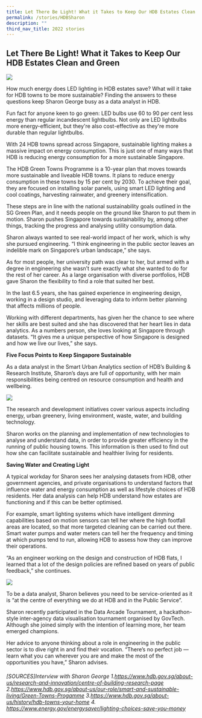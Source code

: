 ```yaml
---
title: Let There Be Light! What it Takes to Keep Our HDB Estates Clean and Green
permalink: /stories/HDBSharon
description: ""
third_nav_title: 2022 stories
---
```

## Let There Be Light! What it Takes to Keep Our HDB Estates Clean and Green

![](/images/article-imageHDB-article-1rev.png)

How much energy does LED lighting in HDB estates save? What will it take for HDB towns to be more sustainable? Finding the answers to these questions keep Sharon George busy as a data analyst in HDB. 

Fun fact for anyone keen to go green: LED bulbs use 60 to 90 per cent less energy than regular incandescent lightbulbs. Not only are LED lightbulbs more energy-efficient, but they're also cost-effective as they're more durable than regular lightbulbs.

With 24 HDB towns spread across Singapore, sustainable lighting makes a massive impact on energy consumption. This is just one of many ways that HDB is reducing energy consumption for a more sustainable Singapore.

The HDB Green Towns Programme is a 10-year plan that moves towards more sustainable and liveable HDB towns. It plans to reduce energy consumption in these towns by 15 per cent by 2030. To achieve their goal, they are focused on installing solar panels, using smart LED lighting and cool coatings, harvesting rainwater, and greenery intensification. 
     
These steps are in line with the national sustainability goals outlined in the SG Green Plan, and it needs people on the ground like Sharon to put them in motion. Sharon pushes Singapore towards sustainability by, among other things, tracking the progress and analysing utility consumption data. 
     
Sharon always wanted to see real-world impact of her work, which is why she pursued engineering. “I think engineering in the public sector leaves an indelible mark on Singapore’s urban landscape,” she says.

As for most people, her university path was clear to her, but armed with a degree in engineering she 
wasn’t sure exactly what she wanted to do for the rest of her career. As a large organisation with diverse portfolios, HDB gave Sharon the flexibility to find a role that suited her best. 

In the last 6.5 years, she has gained experience in engineering design, working in a design studio, and leveraging data to inform better planning that affects millions of people.
     
Working with different departments, has given her the chance to see where her skills are best suited and she has discovered that her heart lies in data analytics. As a numbers person, she loves looking at Singapore through datasets. “It gives me a unique perspective of how Singapore is designed and how we live our lives,” she says.
                              
**Five Focus Points to Keep Singapore Sustainable**

As a data analyst in the Smart Urban Analytics section of HDB’s Building & Research Institute, Sharon’s days are full of opportunity, with her main responsibilities being centred on  resource consumption and health and wellbeing. 

![](/images/article-imageHDB-article-2.png)

The research and development initiatives cover various aspects including energy, urban greenery, living environment, waste, water, and building technology.  

Sharon works on the planning and implementation of new technologies to analyse and understand data, in order to provide greater efficiency in the running of public housing towns. This information is then used to find out how she can facilitate sustainable and healthier living for residents. 
     
**Saving Water and Creating Light**

A typical workday for Sharon sees her analysing datasets from HDB, other government agencies, and private organisations to understand factors that influence water and energy consumption as well as lifestyle choices of HDB residents. Her data analysis can help HDB understand how estates are functioning and if this can be better optimised.

For example, smart lighting systems which have intelligent dimming capabilities based on motion sensors can tell her where the high footfall areas are located, so that more targeted cleaning can be carried out there. Smart water pumps and water meters can tell her the frequency and timing at which pumps tend to run, allowing HDB to assess how they can improve their operations.

“As an engineer working on the design and construction of HDB flats, I learned that a lot of the design policies are refined based on years of public feedback,” she continues.

![](/images/article-imageHDB-article-3.png)

To be a data analyst, Sharon believes you need to be service-oriented as it is “at the centre of everything we do at HDB and in the Public Service”.

Sharon recently participated in the Data Arcade Tournament, a hackathon-style inter-agency data visualisation tournament organised by GovTech. Although she joined simply with the intention of learning more, her team emerged champions. 
     
Her advice to anyone thinking about a role in engineering in the public sector is to dive right in and find their vocation. “There’s no perfect job — learn what you can wherever you are and make the most of the opportunities you have,” Sharon advises.

###### [SOURCES]Interview with Sharon George 1.https://www.hdb.gov.sg/about-us/research-and-innovation/centre-of-building-research-page 2.https://www.hdb.gov.sg/about-us/our-role/smart-and-sustainable-living/Green-Towns-Progamme 3.https://www.hdb.gov.sg/about-us/history/hdb-towns-your-home 4. https://www.energy.gov/energysaver/lighting-choices-save-you-money